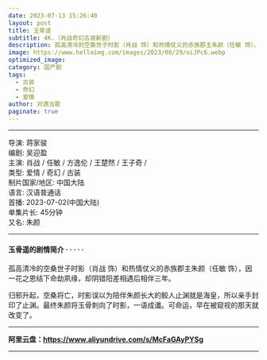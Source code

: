 ```yaml
---
date: 2023-07-13 15:26:40
layout: post
title: 玉骨遥
subtitle: 4K.（肖战奇幻古装新剧）
description: 孤高清冷的空桑世子时影（肖战 饰）和热情仗义的赤族郡主朱颜（任敏 饰），因一花之恩结下命劫夙缘，却阴错阳差相遇后相伴三年...
image: https://www.helloimg.com/images/2023/08/29/oiJPc6.webp
optimized_image: 
category: 国产剧
tags:
  - 古装
  - 奇幻
  - 爱情
author: 对酒当歌
paginate: true
---
```


---

导演: 蒋家骏  
编剧: 吴迎盈  
主演: 肖战 / 任敏 / 方逸伦 / 王楚然 / 王子奇 /  
类型: 爱情 / 奇幻 / 古装  
制片国家/地区: 中国大陆  
语言: 汉语普通话  
首播: 2023-07-02(中国大陆)  
单集片长: 45分钟  
又名: 朱颜  

---

#### 玉骨遥的剧情简介 · · · · ·

孤高清冷的空桑世子时影（肖战 饰）和热情仗义的赤族郡主朱颜（任敏 饰），因一花之恩结下命劫夙缘，却阴错阳差相遇后相伴三年。

归邪升起，空桑将亡，时影误以为陪伴朱颜长大的鲛人止渊就是海皇，所以亲手封印了止渊。最终朱颜将玉骨刺向了时影，一语成谶。可命运，早在被窥视的那天就改变了。

---

**阿里云盘：<https://www.aliyundrive.com/s/McFaGAyPYSg>**

---
